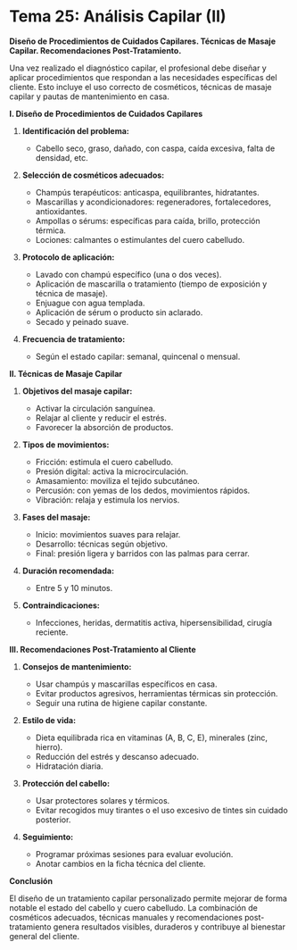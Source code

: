 # Tema 25: Análisis Capilar (II)

**Diseño de Procedimientos de Cuidados Capilares. Técnicas de Masaje Capilar. Recomendaciones Post-Tratamiento.**

Una vez realizado el diagnóstico capilar, el profesional debe diseñar y aplicar procedimientos que respondan a las necesidades específicas del cliente. Esto incluye el uso correcto de cosméticos, técnicas de masaje capilar y pautas de mantenimiento en casa.

**I. Diseño de Procedimientos de Cuidados Capilares**

1. **Identificación del problema:**
   - Cabello seco, graso, dañado, con caspa, caída excesiva, falta de densidad, etc.

2. **Selección de cosméticos adecuados:**
   - Champús terapéuticos: anticaspa, equilibrantes, hidratantes.
   - Mascarillas y acondicionadores: regeneradores, fortalecedores, antioxidantes.
   - Ampollas o sérums: específicas para caída, brillo, protección térmica.
   - Lociones: calmantes o estimulantes del cuero cabelludo.

3. **Protocolo de aplicación:**
   - Lavado con champú específico (una o dos veces).
   - Aplicación de mascarilla o tratamiento (tiempo de exposición y técnica de masaje).
   - Enjuague con agua templada.
   - Aplicación de sérum o producto sin aclarado.
   - Secado y peinado suave.

4. **Frecuencia de tratamiento:**
   - Según el estado capilar: semanal, quincenal o mensual.

**II. Técnicas de Masaje Capilar**

1. **Objetivos del masaje capilar:**
   - Activar la circulación sanguínea.
   - Relajar al cliente y reducir el estrés.
   - Favorecer la absorción de productos.

2. **Tipos de movimientos:**
   - Fricción: estimula el cuero cabelludo.
   - Presión digital: activa la microcirculación.
   - Amasamiento: moviliza el tejido subcutáneo.
   - Percusión: con yemas de los dedos, movimientos rápidos.
   - Vibración: relaja y estimula los nervios.

3. **Fases del masaje:**
   - Inicio: movimientos suaves para relajar.
   - Desarrollo: técnicas según objetivo.
   - Final: presión ligera y barridos con las palmas para cerrar.

4. **Duración recomendada:**
   - Entre 5 y 10 minutos.

5. **Contraindicaciones:**
   - Infecciones, heridas, dermatitis activa, hipersensibilidad, cirugía reciente.

**III. Recomendaciones Post-Tratamiento al Cliente**

1. **Consejos de mantenimiento:**
   - Usar champús y mascarillas específicos en casa.
   - Evitar productos agresivos, herramientas térmicas sin protección.
   - Seguir una rutina de higiene capilar constante.

2. **Estilo de vida:**
   - Dieta equilibrada rica en vitaminas (A, B, C, E), minerales (zinc, hierro).
   - Reducción del estrés y descanso adecuado.
   - Hidratación diaria.

3. **Protección del cabello:**
   - Usar protectores solares y térmicos.
   - Evitar recogidos muy tirantes o el uso excesivo de tintes sin cuidado posterior.

4. **Seguimiento:**
   - Programar próximas sesiones para evaluar evolución.
   - Anotar cambios en la ficha técnica del cliente.

**Conclusión**

El diseño de un tratamiento capilar personalizado permite mejorar de forma notable el estado del cabello y cuero cabelludo. La combinación de cosméticos adecuados, técnicas manuales y recomendaciones post-tratamiento genera resultados visibles, duraderos y contribuye al bienestar general del cliente.
